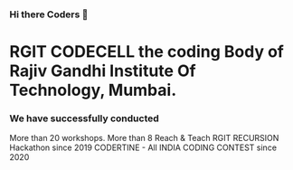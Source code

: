 ### Hi there Coders 👋

# RGIT CODECELL the coding Body of Rajiv Gandhi Institute Of Technology, Mumbai.


### We have successfully conducted
More than 20 workshops.
More than 8 Reach & Teach
RGIT RECURSION Hackathon since 2019
CODERTINE - All INDIA CODING CONTEST since 2020



<!--
**RGIT-Codecell/RGIT-CODECELL** is a ✨ _special_ ✨ repository because its `README.md` (this file) appears on your GitHub profile.

Here are some ideas to get you started:

- 🔭 I’m currently working on ...
- 🌱 I’m currently learning ...
- 👯 I’m looking to collaborate on ...
- 🤔 I’m looking for help with ...
- 💬 Ask me about ...
- 📫 How to reach me: ...
- 😄 Pronouns: ...
- ⚡ Fun fact: ...
-->
